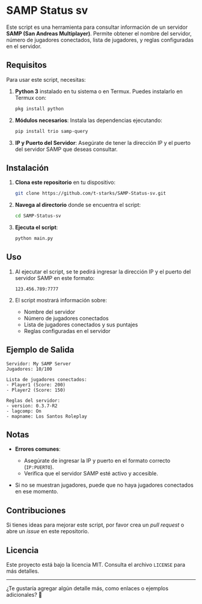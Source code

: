 # SAMP Status sv

Este script es una herramienta para consultar información de un servidor **SAMP (San Andreas Multiplayer)**. Permite obtener el nombre del servidor, número de jugadores conectados, lista de jugadores, y reglas configuradas en el servidor.

## Requisitos

Para usar este script, necesitas:

1. **Python 3** instalado en tu sistema o en Termux. Puedes instalarlo en Termux con:
   ```bash
   pkg install python
   ```

2. **Módulos necesarios**: Instala las dependencias ejecutando:
   ```bash
   pip install trio samp-query
   ```

3. **IP y Puerto del Servidor**: Asegúrate de tener la dirección IP y el puerto del servidor SAMP que deseas consultar.

## Instalación

1. **Clona este repositorio** en tu dispositivo:
   ```bash
   git clone https://github.com/t-starks/SAMP-Status-sv.git
   ```

2. **Navega al directorio** donde se encuentra el script:
   ```bash
   cd SAMP-Status-sv
   ```

3. **Ejecuta el script**:
   ```bash
   python main.py
   ```

## Uso

1. Al ejecutar el script, se te pedirá ingresar la dirección IP y el puerto del servidor SAMP en este formato:
   ```
   123.456.789:7777
   ```

2. El script mostrará información sobre:
   - Nombre del servidor
   - Número de jugadores conectados
   - Lista de jugadores conectados y sus puntajes
   - Reglas configuradas en el servidor

## Ejemplo de Salida
```
Servidor: My SAMP Server
Jugadores: 10/100

Lista de jugadores conectados:
- Player1 (Score: 200)
- Player2 (Score: 150)

Reglas del servidor:
- version: 0.3.7-R2
- lagcomp: On
- mapname: Los Santos Roleplay
```

## Notas

- **Errores comunes**: 
  - Asegúrate de ingresar la IP y puerto en el formato correcto (`IP:PUERTO`).
  - Verifica que el servidor SAMP esté activo y accesible.

- Si no se muestran jugadores, puede que no haya jugadores conectados en ese momento.

## Contribuciones

Si tienes ideas para mejorar este script, por favor crea un _pull request_ o abre un _issue_ en este repositorio.

## Licencia

Este proyecto está bajo la licencia MIT. Consulta el archivo `LICENSE` para más detalles.

---

¿Te gustaría agregar algún detalle más, como enlaces o ejemplos adicionales? 🚀
